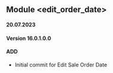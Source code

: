## Module <edit_order_date>

#### 20.07.2023
#### Version 16.0.1.0.0
#### ADD
- Initial commit for Edit Sale Order Date